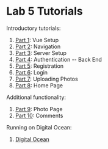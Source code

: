 # Lab 5 Tutorials

Introductory tutorials:

1. [Part 1](/tutorials/part1.md): Vue Setup
1. [Part 2](/tutorials/part2.md): Navigation
1. [Part 3](/tutorials/part3.md): Server Setup
1. [Part 4](/tutorials/part4.md): Authentication -- Back End
1. [Part 5](/tutorials/part5.md): Registration
1. [Part 6](/tutorials/part6.md): Login
1. [Part 7](/tutorials/part7.md): Uploading Photos
1. [Part 8](/tutorials/part8.md): Home Page

Additional functionality:

1. [Part 9](/tutorials/part9.md): Photo Page
1. [Part 10](/tutorials/part10.md): Comments

Running on Digital Ocean:

1. [Digital Ocean](/tutorials/digital-ocean.md)

